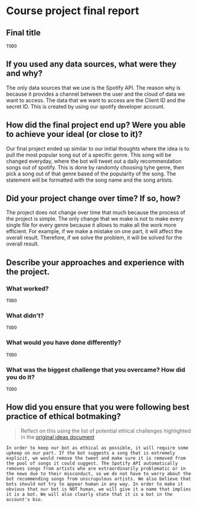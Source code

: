 # Course project final report

## Final title

`TODO`

## If you used any data sources, what were they and why?

The only data sources that we use is the Spotify API. The reason why is because it provides a channel between the user and the cloud of data we want to access. The data that we want to access are the Client ID and the secret ID. This is created by using our spotify developer account.  

## How did the final project end up? Were you able to achieve your ideal (or close to it)?

Our final project ended up similar to our initial thoughts where the idea is to pull the most popular song out of a specific genre. This song will be changed everyday, where the bot will tweet out a daily recommendation songs out of spotify. This is done by randomly choosing tyhe genre, then pick a song out of that genre based of the popularity of the song. The statement will be formatted with the song name and the song artists.  

## Did your project change over time? If so, how?

The project does not change over time that much because the process of the project is simple. The only change that we make is not to make every single file for every genre because it allows to make all the work more efficient. For example, if we make a mistake on one part, it will affect the overall result. Therefore, if we solve the problem, it will be solved for the overall result. 

## Describe your approaches and experience with the project.

### What worked?

`TODO`

### What didn't?

`TODO`

### What would you have done differently?

`TODO`


### What was the biggest challenge that you overcame? How did you do it?

`TODO`

## How did you ensure that you were following best practice of ethical botmaking?

> Reflect on this using the list of potential ethical challenges highlighted in the [original ideas document](0_idea.md)

`In order to keep our bot as ethical as possible, it will require some upkeep on our part. If the bot suggests a song that is extremely explicit, we would remove the tweet and make sure it is removed from the pool of songs it could suggest. The Spotify API automatically removes songs from artists who are extraordinarily problematic or in the news due to their misconduct, so we do not have to worry about the bot recommending songs from unscrupulous artists. We also believe that bots should not try to appear human in any way. In order to make it obvious that our bot is NOT human, we will give it a name that implies it is a bot. We will also clearly state that it is a bot in the account's bio.`